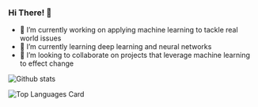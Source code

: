 ### Hi There! 👋

- 🔭 I’m currently working on applying machine learning to tackle real world issues
- 🌱 I’m currently learning deep learning and neural networks
- 👯 I’m looking to collaborate on projects that leverage machine learning to effect change

![Github stats](https://github-readme-stats.vercel.app/api?username=alekseyvalouev&theme=light&show_icons=true&count_private=true)

![Top Languages Card](https://github-readme-stats.vercel.app/api/top-langs/?username=alekseyvalouev)

<!--
**alekseyvalouev/alekseyvalouev** is a ✨ _special_ ✨ repository because its `README.md` (this file) appears on your GitHub profile.

Here are some ideas to get you started:


- 🤔 I’m looking for help with ...
- 💬 Ask me about ...
- 📫 How to reach me: ...
- 😄 Pronouns: ...
- ⚡ Fun fact: ...
-->
